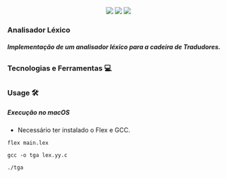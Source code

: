 
<p align="center">
    <img src="https://img.shields.io/badge/Windows-0078D6?logo=windows&logoColor=white"/>
    <img src="https://img.shields.io/badge/mac%20os-000000?logo=apple&logoColor=white">
    <img src="https://img.shields.io/badge/Maintained%3F-yes-green.svg"> 
</p>

### Analisador Léxico
##### Implementação de um analisador léxico para a cadeira de Tradudores.

##

### Tecnologias e Ferramentas 💻
<p>
  
</p>

##

### Usage 🛠️

##### Execução no macOS
- Necessário ter instalado o Flex e GCC.

``
flex main.lex
``

``
gcc -o tga lex.yy.c
``

``
./tga
``









